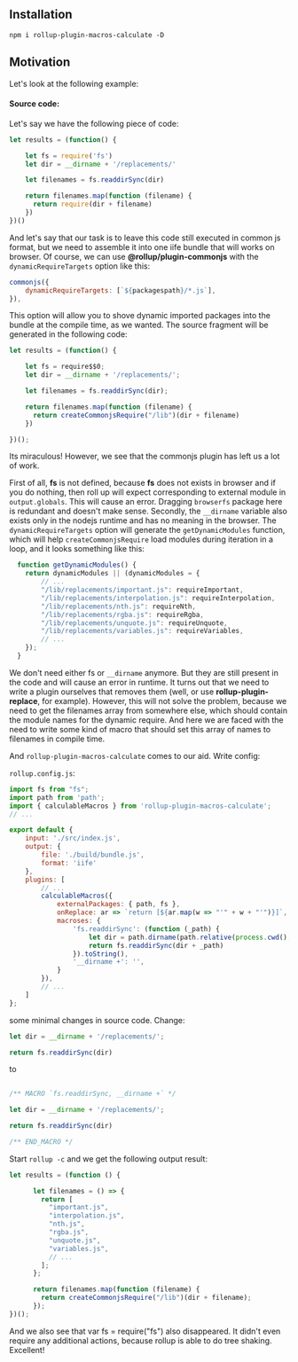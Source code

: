 ## Installation

```
npm i rollup-plugin-macros-calculate -D
```

## Motivation

Let's look at the following example:

#### Source code: 

Let's say we have the following piece of code:

```js
let results = (function() {

    let fs = require('fs')
    let dir = __dirname + '/replacements/'

    let filenames = fs.readdirSync(dir)

    return filenames.map(function (filename) {
      return require(dir + filename)
    })
})()
```

And let's say that our task is to leave this code still executed in common js format, but we need to assemble it into one iife bundle that will works on browser. Of course, we can use **@rollup/plugin-commonjs** with the `dynamicRequireTargets` option like this:

```js
commonjs({
    dynamicRequireTargets: [`${packagespath}/*.js`],
}),
```

This option will allow you to shove dynamic imported packages into the bundle at the compile time, as we wanted. The source fragment will be generated in the following code:

```js
let results = (function() {

    let fs = require$$0;
    let dir = __dirname + '/replacements/';

    let filenames = fs.readdirSync(dir);

    return filenames.map(function (filename) {
      return createCommonjsRequire("/lib")(dir + filename)
    })

})();
```

Its miraculous! However, we see that the commonjs plugin has left us a lot of work. 

First of all, **fs** is not defined, because **fs** does not exists in browser and if you do nothing, then roll up will expect corresponding to external module in `output.globals`. This will cause an error. Dragging `browserfs` package here is redundant and doesn't make sense. Secondly, the `__dirname` variable also exists only in the nodejs runtime and has no meaning in the browser. The `dynamicRequireTargets` option will generate the `getDynamicModules` function, which will help `createCommonjsRequire` load modules during iteration in a loop, and it looks something like this:


```js
  function getDynamicModules() {
  	return dynamicModules || (dynamicModules = {
        // ...
  		"/lib/replacements/important.js": requireImportant,
  		"/lib/replacements/interpolation.js": requireInterpolation,
  		"/lib/replacements/nth.js": requireNth,
  		"/lib/replacements/rgba.js": requireRgba,
  		"/lib/replacements/unquote.js": requireUnquote,
  		"/lib/replacements/variables.js": requireVariables,
        // ...
  	});
  }
```

 We don't need either fs or `__dirname` anymore. But they are still present in the code and will cause an error in runtime. It turns out that we need to write a plugin ourselves that removes them (well, or use **rollup-plugin-replace**, for example). However, this will not solve the problem, because we need to get the filenames array from somewhere else, which should contain the module names for the dynamic require. And here we are faced with the need to write some kind of macro that should set this array of names to filenames in compile time. 
 
 And `rollup-plugin-macros-calculate` comes to our aid. Write config:

`rollup.config.js`:

```js
import fs from "fs";
import path from 'path';
import { calculableMacros } from 'rollup-plugin-macros-calculate';
// ...

export default {
    input: './src/index.js',
    output: {
        file: './build/bundle.js',
        format: 'iife'
    },
    plugins: [
        // ...
        calculableMacros({
            externalPackages: { path, fs },
            onReplace: ar => `return [${ar.map(w => "'" + w + "'")}]`,
            macroses: {
                'fs.readdirSync': (function (_path) {
                    let dir = path.dirname(path.relative(process.cwd(), file))
                    return fs.readdirSync(dir + _path)
                }).toString(),
                '__dirname +': '', 
            }
        }),
        // ...
    ]
};
```

some minimal changes in source code. Change: 

```js
let dir = __dirname + '/replacements/';

return fs.readdirSync(dir)
```

to

```js
      
/** MACRO `fs.readdirSync, __dirname +` */

let dir = __dirname + '/replacements/';

return fs.readdirSync(dir)

/** END_MACRO */

````

Start `rollup -c` and we get the following output result:

```js
let results = (function () {

      let filenames = () => {
        return [
          "important.js",
          "interpolation.js",
          "nth.js",
          "rgba.js",
          "unquote.js",
          "variables.js",
          // ...
        ];
      };

      return filenames.map(function (filename) {
        return createCommonjsRequire("/lib")(dir + filename);
      });
})();
```

And we also see that var fs = require("fs") also disappeared. It didn't even require any additional actions, because rollup is able to do tree shaking. Excellent!


